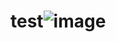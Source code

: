 # test![image](https://user-images.githubusercontent.com/121162814/209547116-3028606f-f5b8-4518-8d09-6f83f95204a7.png)

